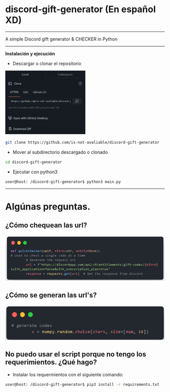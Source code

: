 # discord-gift-generator (En español XD)
<hr>
A simple Discord gift generator &amp; CHECKER in Python

<hr>

**Instalación y ejecución**

* Descargar o clonar el repositorio

<img src="img/download.png" weight=100cm height=200cm>

```bash
git clone https://github.com/is-not-avaliable/discord-gift-generator
```

* Mover al subdirectorio descargado o clonado

```bash
cd discord-gift-generator
```

* Ejecutar con python3

```
user@host: /discord-gift-generator$ python3 main.py
```

<hr>

# Algúnas preguntas.

## ¿Cómo chequean las url?

<img src="img/check.png">

## ¿Cómo se generan las url's?

<img src="img/gen.png">

## No puedo usar el script porque no tengo los requerimientos. ¿Qué hago?

* Instalar los requermientos con el siguiente comando:

```bash
user@host: /discord-gift-generator$ pip3 install -r requirements.txt
```

